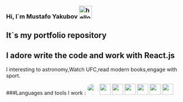 ### Hi, I`m Mustafo Yakubov <img style="margin-top: 10px;" src="https://media4.giphy.com/media/3ornjJphIlZjcTbTyg/giphy.gif?cid=ecf05e47kniz2pzmhrzmdmz20euqgjk93njjzcn6hevu1pd6&rid=giphy.gif&ct=g" alt="hello gif" width="35px"/>
<h2> It`s my portfolio repository</h2>
<h2>I adore write the code and work with React.js</h2>
I interesting to astronomy,Watch UFC,read modern books,engage with sport.

###Languages and tools I work :
<code><img style=" border-radius: 50%;" src="https://w7.pngwing.com/pngs/201/90/png-transparent-logo-html-html5.png" width="30px" /></code>
<code><img src="https://w7.pngwing.com/pngs/696/424/png-transparent-logo-css-css3.png" width="30px" /></code>
<code><img src="https://e7.pngegg.com/pngimages/72/936/png-clipart-sass-cascading-style-sheets-preprocessor-less-postcss-meng-miscellaneous-text-thumbnail.png" width="30px" /></code>
<code><img src="https://i.pinimg.com/originals/28/75/3d/28753ddf79d70042ba86564947e13bf5.png" width="30px" /></code>
<code><img src="https://w7.pngwing.com/pngs/79/518/png-transparent-js-react-js-logo-react-react-native-logos-icon-thumbnail.png" width="30px" /></code>
<code><img src="" width="30px" /></code>
<code><img src="" width="30px" /></code>
